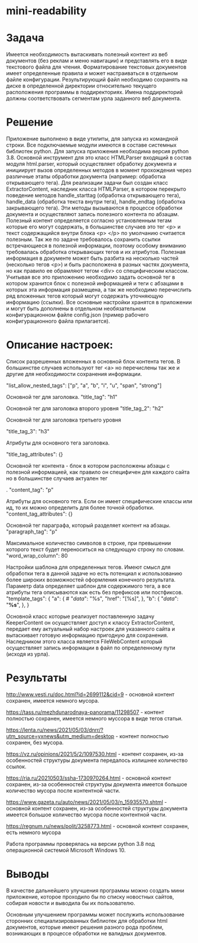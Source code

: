 # mini-readability


# **Задача**
Имеется необходимость вытаскивать полезный контент из веб документов (без реклам и меню навигации) и представлять его в виде текстового файла для чтения. Форматирование текстовых документов имеет определенные правила и может настраиваться в отдельном файле конфигурации. Результирующий файл необходимо сохранять на диске в определенной директории относительно текущего расположения программы в поддиректориях. Имена поддиректорий должны соответствовать сегментам урла заданного веб документа.

# **Решение**
Приложение выполнено в виде утилиты, для запуска из командной строки. Все подключаемые модули имеются в составе системных библиотек python. Для запуска приложения необходима версия python 3.8.
Основной инструмент для это класс HTMLParser входящий в состав модуля html.parser, который осуществляет обработку документа и инициирует вызов определенных методов в момент
прохождения через различные этапы обработки документа (например: обработка открывающего тега).
Для реализации задачи был создан класс ExtractorContent, наследник класса HTMLParser, в котором перекрыто поведение методов handle_starttag (обработка открывающего тега), handle_data (обработка текста внутри тега), handle_endtag (обработка закрывающего тега). Эти методы вызываются в процессе обработки документа и осуществляют запись полезного контента по абзацам. Полезный контент определяется согласно установленным тегам которые его могут содержать, в большинстве случаев это тег \<p> и текст содержащийся внутри блока \<p> \</p> по умолчанию считается полезным.
Так же по задаче требовалось сохранить ссылки встречающиеся в полезной информации, поэтому особому вниманию требовалась обработка открывающих тегов и их атрибутов. Полезная информация в документе может быть разбита на несколько частей (несколько тегов \<p>) и быть расположена в разных частях документа, но как правило ее обрамляют тегом \<div> со специфическим классом. Учитывая все это приложению необходимо задать основной тег в котором хранится блок с полезной информацией и теги с абзацами в которых эта информация размещена, а так же необходимо перечислить ряд вложенных тегов который могут содержать уточняющую информацию (ссылки).
Все основные настройки хранятся в приложении и могут быть дополнены в отдельном необязательном конфигурационном файле config.json (пример рабочего конфигурационного файла прилагается).

# **Описание настроек:**

Список разрешенных вложенных в основной блок контента тегов.
В большинстве случаев используют тег \<a> но перечислены так же и другие для необходимости сохранения информации.

"list_allow_nested_tags": ["p", "a", "b", "i", "u", "span", "strong"]

Основной тег для заголовка.
"title_tag": "h1"

Основной тег для заголовка второго уровня
"title_tag_2": "h2"

Основной тег для заголовка третьего уровня

"title_tag_3": "h3"

Атрибуты для основного тега заголовка.

"title_tag_attributes": {}

Основной тег контента - блок в котором расположены абзацы с полезной информацией, как правило он специфичен для каждого сайта но в большинстве случаев актуален тег <p>.
"content_tag": "p"

Атрибуты для основного тега. Если он имеет специфические классы или ид, то их можно определить для более точной обработки.
"content_tag_attributes": {}

Основной тег параграфа, который разделяет контент на абзацы.
"paragraph_tag": "p"

Максимальное количество символов в строке, при превышении которого текст будет переноситься на следующую строку по словам.
"word_wrap_column": 80

Настройки шаблона для определенных тегов. Имеют смысл для обработки тега <a> в данной задаче но есть потенциал к использованию более широких возможностей оформления конечного результата. Параметр data определяет шаблон для содержимого тега, а все атрибуты тега описываются как есть без префиксов или постфиксов.
"template_tags": {
    "a": {
        #
        "_data_": "%s",
        "href": "[%s]",
    },
    "b": {
        "_data_": "**%s**",
    },
}


Основной класс которые реализует поставленную задачу KeeperContent он осуществляет доступ к классу ExtractorContent, передает ему актуальный набор настроек для указанного сайта и вытаскивает готовую информацию пригодную для сохранения. Наследником этого класса является FileWebContent который осуществляет запись информации в файл по определенному пути (исходя из урла).

# **Результаты**
http://www.vesti.ru/doc.html?id=2699112&cid=9 - основной контент сохранен, имеется немного мусора.

https://tass.ru/mezhdunarodnaya-panorama/11298507 - контент полностью сохранен, имеется немного муссора
в виде тегов статьи.

https://lenta.ru/news/2021/05/03/dnrr/?utm_source=yxnews&utm_medium=desktop - контент полностью сохранен,
без мусора.

https://vz.ru/opinions/2021/5/2/1097530.html - контент сохранен, из-за особенностей структуры документа
передалось излишнее количество ссылок.

https://ria.ru/20210503/ssha-1730970264.html - основной контент сохранен, из-за особенностей
структуры документа имеется большое количество мусора после контентной части.

https://www.gazeta.ru/auto/news/2021/05/03/n_15935570.shtml - основной контент сохранен, из-за особенностей
структуры документа имеется большое количество мусора после контентной части.

https://regnum.ru/news/polit/3258773.html - основной контент сохранен, есть немного мусора

Работа программы проверялась на версии python 3.8 под операционной системой Microsoft Windows 10.

# **Выводы**
В качестве дальнейшего улучшения программы можно создать мини приложение, которое проходило бы по списку новостных сайтов, собирая новости и выводила бы их пользователю.

Основным улучшением программы может послужить использование сторонних специализированных библиотек для обработки html документов, которые имеют решения разного рода проблем, возникающих в процессе обработки не валидных документов.
